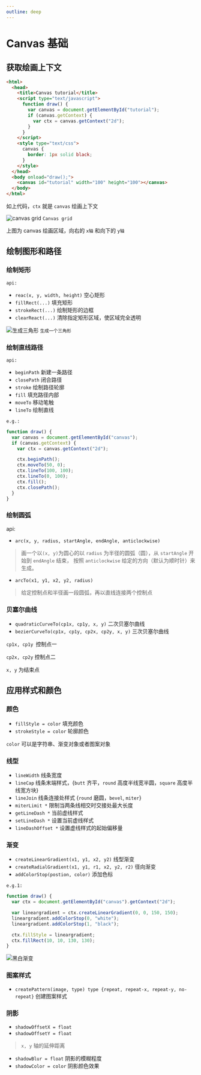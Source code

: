 ```yaml
---
outline: deep
---
```


# Canvas 基础

## 获取绘画上下文

```html
<html>
  <head>
    <title>Canvas tutorial</title>
    <script type="text/javascript">
      function draw() {
        var canvas = document.getElementById("tutorial");
        if (canvas.getContext) {
          var ctx = canvas.getContext("2d");
        }
      }
    </script>
    <style type="text/css">
      canvas {
        border: 1px solid black;
      }
    </style>
  </head>
  <body onload="draw();">
    <canvas id="tutorial" width="100" height="100"></canvas>
  </body>
</html>
```

如上代码，`ctx` 就是 `canvas` 绘画上下文

![canvas grid](/images/canvas-basic-01.png)
`Canvas grid`

上图为 canvas 绘画区域，向右的 `x轴` 和向下的 `y轴`

## 绘制图形和路径

### 绘制矩形

`api:`

- `reac(x, y, width, height)` 空心矩形
- `fillRect(...)` 填充矩形
- `strokeRect(...)` 绘制矩形的边框
- `clearReact(...)` 清除指定矩形区域，使区域完全透明

![生成三角形](/images/canvas-basic-02.png)
`生成一个三角形`

### 绘制直线路径

`api:`

- `beginPath` 新建一条路径
- `closePath` 闭合路径
- `stroke` 绘制路径轮廓
- `fill` 填充路径内部
- `moveTo` 移动笔触
- `lineTo` 绘制直线

`e.g.:`

```js
function draw() {
  var canvas = document.getElementById("canvas");
  if (canvas.getContext) {
    var ctx = canvas.getContext("2d");

    ctx.beginPath();
    ctx.moveTo(50, 0);
    ctx.lineTo(100, 100);
    ctx.lineTo(0, 100);
    ctx.fill();
    ctx.closePath();
  }
}
```

### 绘制圆弧

api:

- `arc(x, y, radius, startAngle, endAngle, anticlockwise)`

> 画一个以`(x, y)`为圆心的以 `radius` 为半径的圆弧（圆），从 `startAngle` 开始到 `endAngle` 结束，
> 按照 `anticlockwise` 给定的方向（默认为顺时针）来生成。

- `arcTo(x1, y1, x2, y2, radius)`

> 给定控制点和半径画一段圆弧，再以直线连接两个控制点

### 贝塞尔曲线

- `quadraticCurveTo(cp1x, cp1y, x, y)` 二次贝塞尔曲线
- `bezierCurveTo(cp1x, cp1y, cp2x, cp2y, x, y)` 三次贝塞尔曲线

`cp1x, cp1y `控制点一

`cp2x, cp2y` 控制点二

`x, y` 为结束点

## 应用样式和颜色

### 颜色

- `fillStyle = color` 填充颜色
- `strokeStyle = color` 轮廓颜色

`color` 可以是字符串、渐变对象或者图案对象

### 线型

- `lineWidth` 线条宽度
- `lineCap` 线条末端样式，{`butt` 齐平，`round` 高度半线宽半圆，`square` 高度半线宽方块}
- `lineJoin` 线条连接处样式 {`round` 磨圆，`bevel`, `miter`}
- `miterLimit *` 限制当两条线相交时交接处最大长度
- `getLineDash *` 当前虚线样式
- `setLineDash *` 设置当前虚线样式
- `lineDashOffset *` 设置虚线样式的起始偏移量

### 渐变

- `createLinearGradient(x1, y1, x2, y2)` 线型渐变
- `createRadialGradient(x1, y1, r1, x2, y2, r2)` 径向渐变
- `addColorStop(postion, color)` 添加色标

`e.g.1:`

```js
function draw() {
  var ctx = document.getElementById("canvas").getContext("2d");

  var lineargradient = ctx.createLinearGradient(0, 0, 150, 150);
  lineargradient.addColorStop(0, "white");
  lineargradient.addColorStop(1, "black");

  ctx.fillStyle = lineargradient;
  ctx.fillRect(10, 10, 130, 130);
}
```

![黑白渐变](/images/canvas-basic-03.png)

### 图案样式

- `createPattern(image, type) type {repeat, repeat-x, repeat-y, no-repeat}` 创建图案样式

### 阴影

- `shadowOffsetX = float`
- `shadowOffsetY = float`

> `x, y` 轴的延伸距离

- `shadowBlur = float` 阴影的模糊程度
- `shadowColor = color` 阴影颜色效果
